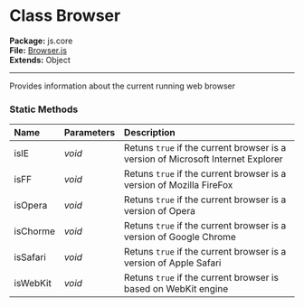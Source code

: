 # Class Browser #
**Package:** js.core<br />
**File:** [Browser.js](http://code.google.com/p/jsool/source/browse/trunk/jsool/js/core/Browser.js)<br />
**Extends:** Object<br />

---

Provides information about the current running web browser
### Static Methods ###
| **Name** | **Parameters** | **Description** |
|:---------|:---------------|:----------------|
|isIE      |_void_          |Retuns `true` if the current browser is a version of Microsoft Internet Explorer|
|isFF      |_void_          |Retuns `true` if the current browser is a version of Mozilla FireFox|
|isOpera   |_void_          |Retuns `true` if the current browser is a version of Opera|
|isChorme  |_void_          |Retuns `true` if the current browser is a version of Google Chrome|
|isSafari  |_void_          |Retuns `true` if the current browser is a version of Apple Safari|
|isWebKit  |_void_          |Retuns `true` if the current browser is based on WebKit engine|